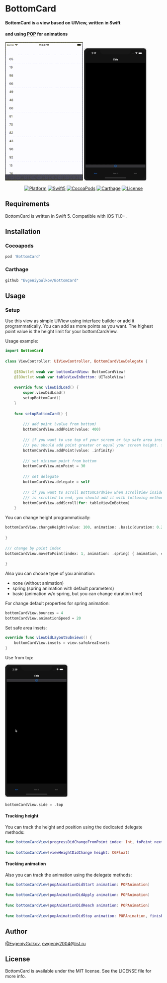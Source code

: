 # BottomCard
#### BottomCard is a view based on UIView, written in Swift 
#### and using [POP](https://github.com/facebookarchive/pop) for animations

![alt-text](https://github.com/EvgeniyGulkov/BottomCard/blob/master/BottomCardExample/Media.xcassets/screen_image.dataset/ezgif-6-5c005dac91f7.gif)
![alt-text](https://github.com/EvgeniyGulkov/BottomCard/blob/master/BottomCardExample/Media.xcassets/test-bottom.dataset/ezgif-4-7608f111ba9e.gif)

<p align="center">
  <a href="https://developer.apple.com/"><img alt="Platform" src="https://img.shields.io/badge/platform-iOS-green.svg"/></a>
  <a href="https://developer.apple.com/swift"><img alt="Swift5" src="https://img.shields.io/badge/language-Swift%205.0-orange.svg"/></a>
  <a href="https://cocoapods.org/pods/bottomcard"><img alt="CocoaPods" src="https://img.shields.io/cocoapods/v/BottomCard"/></a>
  <a href="https://github.com/Carthage/Carthage"><img alt="Carthage" src="https://img.shields.io/badge/Carthage-compatible-4BC51D.svg?style=flat"/></a>
  <a href="https://github.com/EvgeniyGulkov/BottomCard/blob/master/LICENSE"><img alt="License" src="https://img.shields.io/cocoapods/l/BottomCard"/></a>
</p>

## Requirements
BottomCard is written in Swift 5. Compatible with iOS 11.0+.

## Installation

### Cocoapods
```ruby
pod 'BottomCard'
```

### Carthage
```ruby
github "EvgeniyGulkov/BottomCard"
```


## Usage
### Setup

Use this view as simple UIView using interface builder or add it programmatically.
You can add as more points as you want.
The highest point value is the height limit for your bottomCardView.

Usage example:

```swift
import BottomCard

class ViewController: UIViewController, BottomCardViewDelegate {

    @IBOutlet weak var bottomCardView: BottomCardView!
    @IBOutlet weak var tableViewInBottom: UITableView!
    
    override func viewDidLoad() {
        super.viewDidLoad()
        setupBottomCard()
    }

    func setupBottomCard() {

        /// add point (value from bottom)
        bottomCardView.addPoint(value: 400)
        
        /// if you want to use top of your screen or top safe area inset as top point,
        /// you should add point greater or equal your screen height. for example .infinity
        bottomCardView.addPoint(value: .infinity)

        /// set minimum point from bottom
        bottomCardView.minPoint = 30

        /// set delegate
        bottomCardView.delegate = self

        /// if you want to scroll BottomCardView when scrollView inside
        /// is scrolled to end, you should add it with following method
        bottomCardView.addScroll(for: tableViewInBottom)
    }
```
You can change height programmatically:

```swift
bottomCardView.changeHeight(value: 100, animation: .basic(duration: 0.2)) { animation, complete in

}

/// change by point index
bottomCardView.moveToPoint(index: 1, animation: .spring) { animation, complete in

}
```
Also you can choose type of you animation:
- none (without animation)
- spring (spring animation with default parameters)
- basic (animation w/o spring, but you can change duration time)

For change default properties for spring animation:

```swift
bottomCardView.bounces = 4
bottomCardView.animationSpeed = 20
```

Set safe area insets:
```swift
override func viewDidLayoutSubviews() {
    bottomCardView.insets = view.safeAreaInsets
}
```

Use from top:

![alt-text](https://github.com/EvgeniyGulkov/BottomCard/blob/master/BottomCardExample/Media.xcassets/test-top.dataset/ezgif-4-3cd1f7fa5b36.gif)

```swift
bottomCardView.side = .top
```

#### Tracking height

You can track the height and position using the dedicated delegate methods:

```swift
func bottomCardView(progressDidChangeFromPoint index: Int, toPoint nextIndex: Int, withProgress progress: CGFloat)

func bottomCardView(viewHeightDidChange height: CGFloat)
```

#### Tracking animation

Also you can track the animation using the delegate methods:
```swift
func bottomCardView(popAnimationDidStart animation: POPAnimation)

func bottomCardView(popAnimationDidApply animation: POPAnimation)

func bottomCardView(popAnimationDidReach animation: POPAnimation)

func bottomCardView(popAnimationDidStop animation: POPAnimation, finished: Bool)
```

## Author

[@EvgeniyGulkov](https://www.linkedin.com/in/evgeniy-gulkov-69b29216a), ewgeniy2004@list.ru

## License

BottomCard is available under the MIT license. See the LICENSE file for more info.
